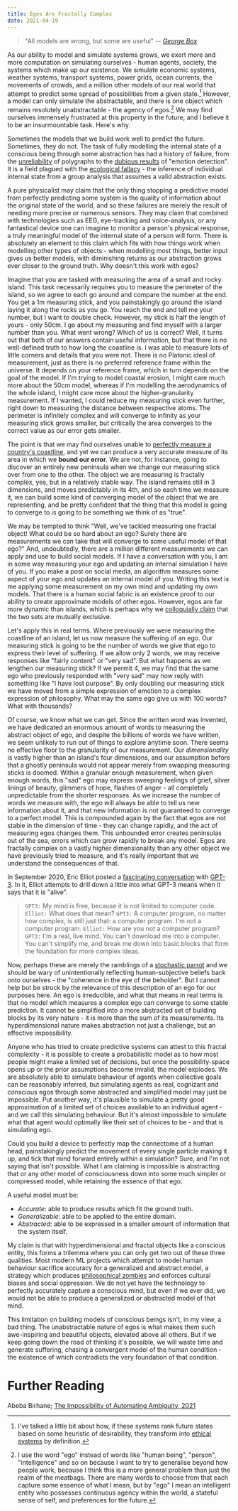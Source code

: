 ```yaml
---
title: Egos Are Fractally Complex
date: 2021-04-19
---
```


> "All models are wrong, but some are useful" -- <cite>[George Box](https://en.wikipedia.org/wiki/George_E._P._Box)</cite>

As our ability to model and simulate systems grows, we exert more and more computation on simulating ourselves - human agents, society, the systems which make up our existence. We simulate economic systems, weather systems, transport systems, power grids, ocean currents, the movements of crowds, and a million other models of our real world that attempt to predict some spread of possibilities from a given state.[^1] However, a model can only simulate the abstractable, and there is one object which remains resolutely unabstractable - the agency of egos.[^2] We may find ourselves immensely frustrated at this property in the future, and I believe it to be an insurmountable task. Here's why.

Sometimes the models that we build work well to predict the future. Sometimes, they do not. The task of fully modelling the internal state of a conscious being through some abstraction has had a history of failure, from the [unreliability](https://en.wikipedia.org/wiki/Polygraph#Effectiveness) of polygraphs to the [dubious results](https://journals.sagepub.com/stoken/default+domain/10.1177%2F1529100619832930-FREE/full) of "emotion detection". It is a field plagued with the [ecological fallacy](https://en.wikipedia.org/wiki/Ecological_fallacy) - the inference of individual internal state from a group analysis that assumes a valid abstraction exists.

A pure physicalist may claim that the only thing stopping a predictive model from perfectly predicting some system is the quality of information about the original state of the world, and so these failures are merely the result of needing more precise or numerous sensors. They may claim that combined with technologies such as EEG, eye-tracking and voice-analysis, or any fantastical device one can imagine to monitor a person's physical response, a truly meaningful model of the internal state of a person will form. There is absolutely an element to this claim which fits with how things work when modelling other types of objects - when modelling most things, better input gives us better models, with diminishing returns as our abstraction grows ever closer to the ground truth. Why doesn't this work with egos?

Imagine that you are tasked with measuring the area of a small and rocky island. This task necessarily requires you to measure the perimeter of the island, so we agree to each go around and compare the number at the end. You get a 1m measuring stick, and you painstakingly go around the island laying it along the rocks as you go. You reach the end and tell me your number, but I want to double check. However, my stick is half the length of yours - only 50cm. I go about my measuring and find myself with a larger number than you. What went wrong? Which of us is correct? Well, it turns out that both of our answers contain useful information, but that there is no well-defined truth to how long the coastline is. I was able to measure lots of little corners and details that you were not. There is no Platonic ideal of measurement, just as there is no preferred reference frame within the universe.  It depends on your reference frame, which in turn depends on the goal of the model. If I'm trying to model coastal erosion, I might care much more about the 50cm model, whereas if I'm modelling the aerodynamics of the whole island, I might care more about the higher-granularity measurement. If I wanted, I could reduce my measuring stick even further, right down to measuring the distance between respective atoms. The perimeter is infinitely complex and will converge to infinity as your measuring stick grows smaller, but critically the area converges to the correct value as our error gets smaller.

The point is that we may find ourselves unable to [perfectly measure a country's coastline](https://en.wikipedia.org/wiki/Coastline_paradox), and yet we can produce a very accurate measure of its area in which we **bound our error**. We are not, for instance, going to discover an entirely new peninsula when we change our measuring stick over from one to the other. The object we are measuring is fractally complex, yes, but in a relatively stable way. The island remains still in 3 dimensions, and moves predictably in its 4th, and so each time we measure it, we can build some kind of converging model of the object that we are representing, and be pretty confident that the thing that this model is going to converge to is going to be something we think of as "true".

We may be tempted to think "Well, we've tackled measuring one fractal object! What could be so hard about an ego? Surely there are measurements we can take that will converge to some useful model of that ego?" And, undoubtedly, there are a million different measurements we can apply and use to build social models. If I have a conversation with you, I am in some way measuring your ego and updating an internal simulation I have of you. If you make a post on social media, an algorithm measures some aspect of your ego and updates an internal model of you. Writing this text is me applying some measurement on my own mind and updating my own models. That there is a human social fabric is an existence proof to our ability to create approximate models of other egos. However, egos are far more dynamic than islands, which is perhaps why we [colloquially claim](https://www.poemhunter.com/poem/no-man-is-an-island/) that the two sets are mutually exclusive.

Let's apply this in real terms. Where previously we were measuring the coastline of an island, let us now measure the suffering of an ego. Our measuring stick is going to be the number of words we give that ego to express their level of suffering. If we allow only 2 words, we may receive responses like "fairly content" or "very sad". But what happens as we lengthen our measuring stick? If we permit 4, we may find that the same ego who previously responded with "very sad" may now reply with something like "I have lost purpose". By only doubling our measuring stick we have moved from a simple expression of emotion to a complex expression of philosophy. What may the same ego give us with 100 words? What with thousands?

Of course, we know what we can get. Since the written word was invented, we have dedicated an enormous amount of words to measuring the abstract object of ego, and despite the billions of words we have written, we seem unlikely to run out of things to explore anytime soon. There seems no effective floor to the granularity of our measurement. Our *dimensionality* is vastly higher than an island's four dimensions, and our assumption before that a ghostly peninsula would not appear merely from swapping measuring sticks is doomed. Within a granular enough measurement, when given enough words, this "sad" ego may express sweeping feelings of grief, silver linings of beauty, glimmers of hope, flashes of anger - all completely unpredictable from the shorter responses. As we increase the number of words we measure with, the ego will always be able to tell us new information about it, and that new information is not guaranteed to converge to a perfect model. This is compounded again by the fact that egos are not stable in the dimension of time - they can change rapidly, and the act of measuring egos changes them. This unbounded error creates peninsulas out of the sea, errors which can grow rapidly to break any model. Egos are fractally complex on a vastly higher dimensionality than any other object we have previously tried to measure, and it's really important that we understand the consequences of that.


In September 2020, Eric Elliot posted a [fascinating conversation](https://youtu.be/PqbB07n_uQ4?t=500) with [GPT-3](https://en.wikipedia.org/wiki/GPT-3). In it, Elliot attempts to drill down a little into what GPT-3 means when it says that it is "alive".

> `GPT3:` My mind is free, because it is not limited to computer code.
> `Elliot:` What does that mean?
> `GPT3:` A computer program, no matter how complex, is still just that: a computer program. I'm not a computer program.
> `Elliot:` How are you not a computer program?
> `GPT3:` I'm a real, live mind. You can't download me into a computer. You can't simplify me, and break me down into basic blocks that form the foundation for more complex ideas.

Now, perhaps these are merely the ramblings of a [stochastic parrot](https://faculty.washington.edu/ebender/papers/Stochastic_Parrots.pdf) and we should be wary of unintentionally reflecting human-subjective beliefs back onto ourselves - the "coherence in the eye of the beholder". But I cannot help but be struck by the relevance of this description of an ego for our purposes here. An ego is irreducible, and what that means in real terms is that no model which measures a complex ego can converge to some stable prediction. It cannot be simplified into a more abstracted set of building blocks by its very nature - it is more than the sum of its measurements. Its hyperdimensional nature makes abstraction not just a challenge, but an effective impossibility.

Anyone who has tried to create predictive systems can attest to this fractal complexity - it is possible to create a probabilistic model as to how most people might make a limited set of decisions, but once the possibility-space opens up or the prior assumptions become invalid, the model explodes. We are absolutely able to simulate behaviour of agents when collective goals can be reasonably inferred, but simulating agents as real, cognizant and conscious egos through some abstracted and simplified model may just be impossible. Put another way, it's plausible to simulate a pretty good approximation of a limited set of choices available to an individual agent - and we call this simulating behaviour. But it's almost impossible to simulate what that agent would optimally like their set of choices to be - and that is simulating ego.

Could you build a device to perfectly map the connectome of a human head, painstakingly predict the movement of every single particle making it up, and tick that mind forward entirely within a simulation? Sure, and I'm not saying that isn't possible. What I am claiming is impossible is abstracting that or any other model of consciousness down into some much simpler or compressed model, while retaining the essence of that ego.

A useful model must be:

- *Accurate*: able to produce results which fit the ground truth.
- *Generalizable*: able to be applied to the entire domain.
- *Abstracted*: able to be expressed in a smaller amount of information that the system itself.

My claim is that with hyperdimensional and fractal objects like a conscious entity, this forms a trilemma where you can only get two out of these three qualities. Most modern ML projects which attempt to model human behaviour sacrifice accuracy for a generalized and abstract model, a strategy which produces [philosophical zombies](https://en.wikipedia.org/wiki/Philosophical_zombie) and enforces cultural biases and social oppression. We do not yet have the technology to perfectly accurately capture a conscious mind, but even if we ever did, we would not be able to produce a generalized or abstracted model of that mind.

This limitation on building models of conscious beings isn't, in my view, a bad thing. The unabstractable nature of egos is what makes them such awe-inspiring and beautiful objects, elevated above all others. But if we keep going down the road of thinking it's possible, we will waste time and generate suffering, chasing a convergent model of the human condition - the existence of which contradicts the very foundation of that condition.

# Further Reading

Abeba Birhane; [The Impossibility of Automating Ambiguity, 2021](https://direct.mit.edu/artl/article/doi/10.1162/artl_a_00336/101872/The-Impossibility-of-Automating-Ambiguity)

[^1]: I've talked a little bit about how, if these systems rank future states based on some heuristic of desirability, they transform into [ethical systems](https://lrtw.net/blog/ethics&arbitraryobjects) by definition.

[^2]: I use the word "ego" instead of words like "human being", "person", "intelligence" and so on because I want to try to generalise beyond how people work, because I think this is a more general problem than just the realm of the meatbags. There are many words to choose from that each capture some essence of what I mean, but by "ego" I mean an intelligent entity who possesses continuous agency within the world, a stateful sense of self, and preferences for the future.

